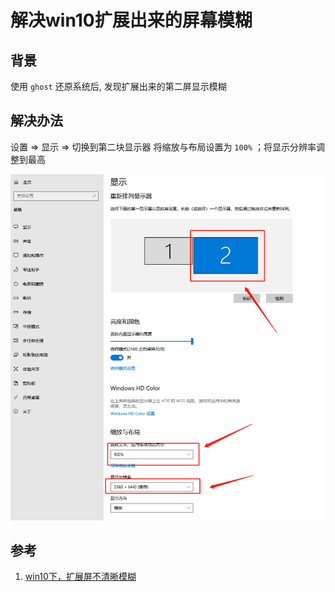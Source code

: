 # 解决win10扩展出来的屏幕模糊

## 背景
使用 `ghost` 还原系统后, 发现扩展出来的第二屏显示模糊

## 解决办法
设置 => 显示 => 切换到第二块显示器
将缩放与布局设置为 `100%` ；将显示分辨率调整到最高

![win10第二屏模糊修复](/Images/Windows/%E8%A7%A3%E5%86%B3win10%E6%89%A9%E5%B1%95%E5%87%BA%E6%9D%A5%E7%9A%84%E5%B1%8F%E5%B9%95%E6%A8%A1%E7%B3%8A/win10_screen_step1.png)


## 参考
1. [win10下，扩展屏不清晰模糊](http://www.taodudu.cc/news/show-6082807.html?action=onClick 'win10下，扩展屏不清晰模糊')